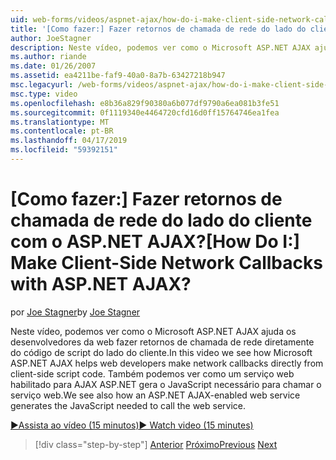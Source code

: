 ```yaml
---
uid: web-forms/videos/aspnet-ajax/how-do-i-make-client-side-network-callbacks-with-aspnet-ajax
title: '[Como fazer:] Fazer retornos de chamada de rede do lado do cliente com o ASP.NET AJAX? | Microsoft Docs'
author: JoeStagner
description: Neste vídeo, podemos ver como o Microsoft ASP.NET AJAX ajuda os desenvolvedores da web fazer retornos de chamada de rede diretamente do código de script do lado do cliente. Consulte também como um ASP.NET...
ms.author: riande
ms.date: 01/26/2007
ms.assetid: ea4211be-faf9-40a0-8a7b-63427218b947
msc.legacyurl: /web-forms/videos/aspnet-ajax/how-do-i-make-client-side-network-callbacks-with-aspnet-ajax
msc.type: video
ms.openlocfilehash: e8b36a829f90380a6b077df9790a6ea081b3fe51
ms.sourcegitcommit: 0f1119340e4464720cfd16d0ff15764746ea1fea
ms.translationtype: MT
ms.contentlocale: pt-BR
ms.lasthandoff: 04/17/2019
ms.locfileid: "59392151"
---
```

# <a name="how-do-i-make-client-side-network-callbacks-with-aspnet-ajax"></a><span data-ttu-id="5c8da-105">[Como fazer:] Fazer retornos de chamada de rede do lado do cliente com o ASP.NET AJAX?</span><span class="sxs-lookup"><span data-stu-id="5c8da-105">[How Do I:] Make Client-Side Network Callbacks with ASP.NET AJAX?</span></span>

<span data-ttu-id="5c8da-106">por [Joe Stagner](https://github.com/JoeStagner)</span><span class="sxs-lookup"><span data-stu-id="5c8da-106">by [Joe Stagner](https://github.com/JoeStagner)</span></span>

<span data-ttu-id="5c8da-107">Neste vídeo, podemos ver como o Microsoft ASP.NET AJAX ajuda os desenvolvedores da web fazer retornos de chamada de rede diretamente do código de script do lado do cliente.</span><span class="sxs-lookup"><span data-stu-id="5c8da-107">In this video we see how Microsoft ASP.NET AJAX helps web developers make network callbacks directly from client-side script code.</span></span> <span data-ttu-id="5c8da-108">Também podemos ver como um serviço web habilitado para AJAX ASP.NET gera o JavaScript necessário para chamar o serviço web.</span><span class="sxs-lookup"><span data-stu-id="5c8da-108">We see also how an ASP.NET AJAX-enabled web service generates the JavaScript needed to call the web service.</span></span>

[<span data-ttu-id="5c8da-109">&#9654;Assista ao vídeo (15 minutos)</span><span class="sxs-lookup"><span data-stu-id="5c8da-109">&#9654; Watch video (15 minutes)</span></span>](https://channel9.msdn.com/Blogs/ASP-NET-Site-Videos/how-do-i-make-client-side-network-callbacks-with-aspnet-ajax)

> [!div class="step-by-step"]
> <span data-ttu-id="5c8da-110">[Anterior](how-do-i-implement-dynamic-partial-page-updates-with-aspnet-ajax.md)
> [Próximo](how-do-i-add-aspnet-ajax-features-to-an-existing-web-application.md)</span><span class="sxs-lookup"><span data-stu-id="5c8da-110">[Previous](how-do-i-implement-dynamic-partial-page-updates-with-aspnet-ajax.md)
[Next](how-do-i-add-aspnet-ajax-features-to-an-existing-web-application.md)</span></span>
